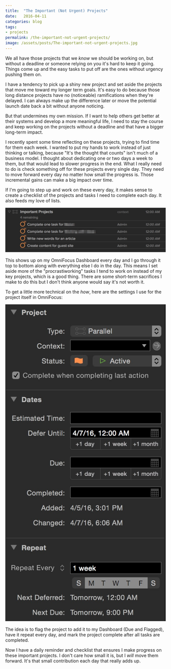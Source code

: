 ```yaml
---
title:  "The Important (Not Urgent) Projects"
date:   2016-04-11
categories: blog
tags:
- projects
permalink: /the-important-not-urgent-projects/
image: /assets/posts/The-important-not-urgent-projects.jpg
---
```

We all have those projects that we *know* we should be working on, but without a deadline or someone relying on you it's hard to keep it going. Things come up and the easy tasks to put off are the ones without urgency pushing them on.
<!--more-->

I have a tendency to pick up a shiny new project and set aside the projects that move me toward my longer term goals. It's easy to do because those long distance projects have no (noticeable) ramifications when they're delayed. I can always make up the difference later or move the potential launch date back a bit without anyone noticing.

But that undermines my own mission. If I want to help others get better at their systems and develop a more meaningful life, I need to stay the course and keep working on the projects without a deadline and that have a bigger long-term impact.

I recently spent some time reflecting on these projects, trying to find time for them  each week. I wanted to put my hands to work instead of just thinking or talking, because "It's the thought that counts" isn't much of a business model. I thought about dedicating one or two days a week to them, but that would lead to slower progress in the end. What I really need to do is check something off for these projects every single day. They need to move forward every day no matter how small the progress is. Those incremental gains can make a big impact over time.

If I'm going to step up and work on these every day, it makes sense to create a checklist of the projects and tasks I need to complete each day. It also feeds my love of lists.

<img class="center-image post-image-medium" src="/assets/posts_extra/the_important_not_urgent_projects/important-project-list.jpg" />

This shows up on my OmniFocus Dashboard every day and I go through it top to bottom along with everything else I do in the day. This means I set aside more of the "procrastiworking" tasks I tend to work on instead of my key projects, which is a good thing. There are some short-term sacrifices I make to do this but I don't think anyone would say it's not worth it.

To get a little more technical on the _how_, here are the settings I use for the project itself in OmniFocus:

<img class="center-image post-image-tiny" src="/assets/posts_extra/the_important_not_urgent_projects/important-project-settings.jpg" />

The idea is to flag the project to add it to my Dashboard (Due and Flagged), have it repeat every day, and mark the project complete after all tasks are completed.

Now I have a daily reminder and checklist that ensures I make progress on these important projects. I don't care how small it is, but I _will_ move them forward. It's that small contribution each day that really adds up.
